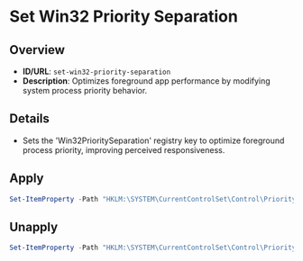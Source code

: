 # Set Win32 Priority Separation

## Overview
- **ID/URL**: `set-win32-priority-separation`
- **Description**: Optimizes foreground app performance by modifying system process priority behavior.





## Details

- Sets the 'Win32PrioritySeparation' registry key to optimize foreground process priority, improving perceived responsiveness.





## Apply

```powershell { .no-copy }  
Set-ItemProperty -Path "HKLM:\SYSTEM\CurrentControlSet\Control\PriorityControl" -Name "Win32PrioritySeparation" -Type DWord -Value 36

```

## Unapply

```powershell
Set-ItemProperty -Path "HKLM:\SYSTEM\CurrentControlSet\Control\PriorityControl" -Name "Win32PrioritySeparation" -Type DWord -Value 2

```
